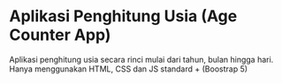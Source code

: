 # Aplikasi Penghitung Usia (Age Counter App)

Aplikasi penghitung usia secara rinci mulai dari tahun, bulan hingga hari.
Hanya menggunakan HTML, CSS dan JS standard + (Boostrap 5)
